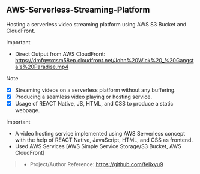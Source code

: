## AWS-Serverless-Streaming-Platform
Hosting a serverless video streaming platform using AWS S3 Bucket and CloudFront.

>[!IMPORTANT]
> + Direct Output from AWS CloudFront: <https://dmfgwxcsm58ep.cloudfront.net/John%20Wick%20_%20Gangsta's%20Paradise.mp4>

>[!NOTE]
> + [x] Streaming videos on a serverless platform without any buffering.
> + [x] Producing a seamless video playing or hosting service.
> + [x] Usage of REACT Native, JS, HTML, and CSS to produce a static webpage.


>[!IMPORTANT]
> + A video hosting service implemented using AWS Serverless concept with the help of REACT Native, JavaScript, HTML, and CSS as frontend.
> + Used AWS Services [AWS Simple Service Storage/S3 Bucket, AWS CloudFront]

> + Project/Author Reference: <https://github.com/felixyu9>
